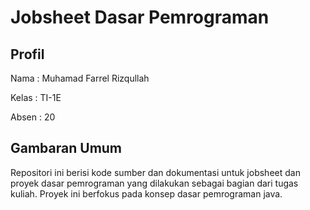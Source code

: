 # Jobsheet Dasar Pemrograman

## Profil
Nama : Muhamad Farrel Rizqullah

Kelas : TI-1E

Absen : 20

## Gambaran Umum

Repositori ini berisi kode sumber dan dokumentasi untuk jobsheet dan proyek dasar pemrograman yang dilakukan sebagai bagian dari tugas kuliah. Proyek ini berfokus pada konsep dasar pemrograman java.

